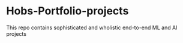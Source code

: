 # Hobs-Portfolio-projects
This repo contains sophisticated and wholistic end-to-end ML and AI projects
